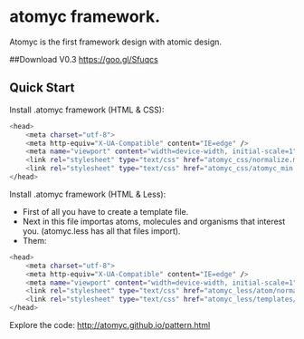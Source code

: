 # atomyc framework.
Atomyc is the first framework design with atomic design.

##Download V0.3
https://goo.gl/Sfuqcs

## Quick Start
Install .atomyc framework (HTML & CSS):

```bash
<head>
	<meta charset="utf-8">
	<meta http-equiv="X-UA-Compatible" content="IE=edge" />
	<meta name="viewport" content="width=device-width, initial-scale=1" />
	<link rel="stylesheet" type="text/css" href="atomyc_css/normalize.min.css" media="screen" />
	<link rel="stylesheet" type="text/css" href="atomyc_css/atomyc_min.css" media="screen" />
</head>
```

Install .atomyc framework (HTML & Less):
- First of all you have to create a template file.
- Next in this file importas atoms, molecules and organisms that interest you. (atomyc.less has all that files import).
- Them:

```bash
<head>
	<meta charset="utf-8">
	<meta http-equiv="X-UA-Compatible" content="IE=edge" />
	<meta name="viewport" content="width=device-width, initial-scale=1" />
	<link rel="stylesheet" type="text/css" href="atomyc_less/atom/normalize.min.css" media="screen" />
	<link rel="stylesheet" type="text/css" href="atomyc_less/templates/your_template.less" media="screen" />
</head>
```

Explore the code: http://atomyc.github.io/pattern.html 
